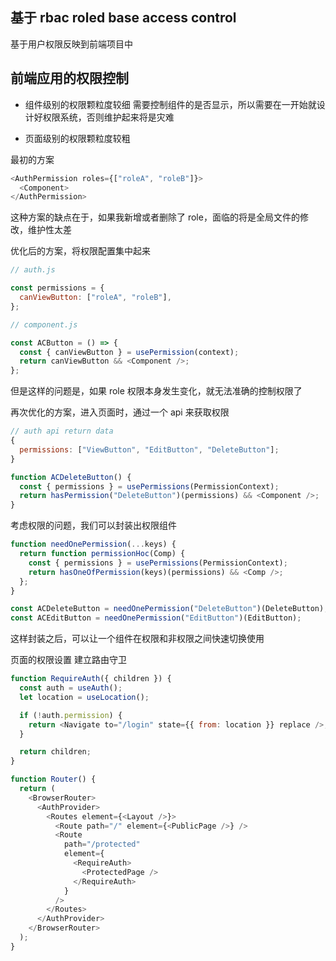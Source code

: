 ## 基于 rbac roled base access control

基于用户权限反映到前端项目中

## 前端应用的权限控制

- 组件级别的权限颗粒度较细
  需要控制组件的是否显示，所以需要在一开始就设计好权限系统，否则维护起来将是灾难

- 页面级别的权限颗粒度较粗

最初的方案

```javascript
<AuthPermission roles={["roleA", "roleB"]}>
  <Component>
</AuthPermission>
```

这种方案的缺点在于，如果我新增或者删除了 role，面临的将是全局文件的修改，维护性太差

优化后的方案，将权限配置集中起来

```javascript
// auth.js

const permissions = {
  canViewButton: ["roleA", "roleB"],
};

// component.js

const ACButton = () => {
  const { canViewButton } = usePermission(context);
  return canViewButton && <Component />;
};
```

但是这样的问题是，如果 role 权限本身发生变化，就无法准确的控制权限了

再次优化的方案，进入页面时，通过一个 api 来获取权限

```javascript
// auth api return data
{
  permissions: ["ViewButton", "EditButton", "DeleteButton"];
}

function ACDeleteButton() {
  const { permissions } = usePermissions(PermissionContext);
  return hasPermission("DeleteButton")(permissions) && <Component />;
}
```

考虑权限的问题，我们可以封装出权限组件

```javascript
function needOnePermission(...keys) {
  return function permissionHoc(Comp) {
    const { permissions } = usePermissions(PermissionContext);
    return hasOneOfPermission(keys)(permissions) && <Comp />;
  };
}

const ACDeleteButton = needOnePermission("DeleteButton")(DeleteButton);
const ACEditButton = needOnePermission("EditButton")(EditButton);
```

这样封装之后，可以让一个组件在权限和非权限之间快速切换使用

页面的权限设置
建立路由守卫

```javascript
function RequireAuth({ children }) {
  const auth = useAuth();
  let location = useLocation();

  if (!auth.permission) {
    return <Navigate to="/login" state={{ from: location }} replace />;
  }

  return children;
}

function Router() {
  return (
    <BrowserRouter>
      <AuthProvider>
        <Routes element={<Layout />}>
          <Route path="/" element={<PublicPage />} />
          <Route
            path="/protected"
            element={
              <RequireAuth>
                <ProtectedPage />
              </RequireAuth>
            }
          />
        </Routes>
      </AuthProvider>
    </BrowserRouter>
  );
}
```
